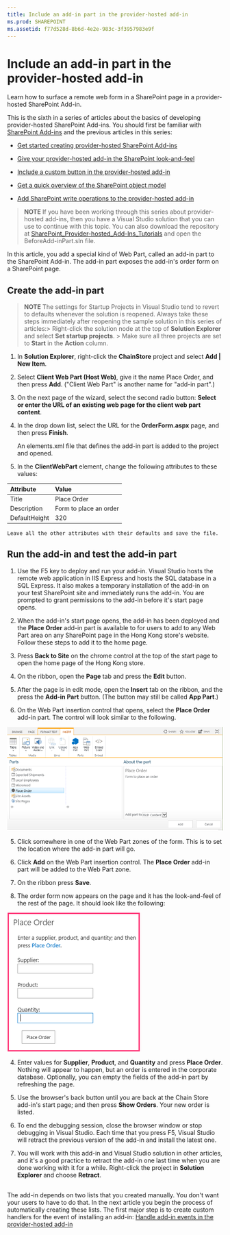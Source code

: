 ```yaml
---
title: Include an add-in part in the provider-hosted add-in
ms.prod: SHAREPOINT
ms.assetid: f77d528d-8b6d-4e2e-983c-3f3957983e9f
---
```



# Include an add-in part in the provider-hosted add-in
Learn how to surface a remote web form in a SharePoint page in a provider-hosted SharePoint Add-in.
 




This is the sixth in a series of articles about the basics of developing provider-hosted SharePoint Add-ins. You should first be familiar with  [SharePoint Add-ins](sharepoint-add-ins.md) and the previous articles in this series:
-  [Get started creating provider-hosted SharePoint Add-ins](get-started-creating-provider-hosted-sharepoint-add-ins.md)


-  [Give your provider-hosted add-in the SharePoint look-and-feel](give-your-provider-hosted-add-in-the-sharepoint-look-and-feel.md)


-  [Include a custom button in the provider-hosted add-in](include-a-custom-button-in-the-provider-hosted-add-in.md)


-  [Get a quick overview of the SharePoint object model](get-a-quick-overview-of-the-sharepoint-object-model.md)


-  [Add SharePoint write operations to the provider-hosted add-in](add-sharepoint-write-operations-to-the-provider-hosted-add-in.md)



> **NOTE**
> If you have been working through this series about provider-hosted add-ins, then you have a Visual Studio solution that you can use to continue with this topic. You can also download the repository at  [SharePoint_Provider-hosted_Add-Ins_Tutorials](https://github.com/OfficeDev/SharePoint_Provider-hosted_Add-ins_Tutorials) and open the BeforeAdd-inPart.sln file.




In this article, you add a special kind of Web Part, called an add-in part to the SharePoint Add-in. The add-in part exposes the add-in's order form on a SharePoint page.
## Create the add-in part






> **NOTE**
>  The settings for Startup Projects in Visual Studio tend to revert to defaults whenever the solution is reopened. Always take these steps immediately after reopening the sample solution in this series of articles:>  Right-click the solution node at the top of **Solution Explorer** and select **Set startup projects**. >  Make sure all three projects are set to **Start** in the **Action** column.





1. In **Solution Explorer**, right-click the **ChainStore** project and select **Add | New Item**.


2. Select **Client Web Part (Host Web)**, give it the name Place Order, and then press **Add**. ("Client Web Part" is another name for "add-in part".)


3. On the next page of the wizard, select the second radio button: **Select or enter the URL of an existing web page for the client web part content**.


4. In the drop down list, select the URL for the **OrderForm.aspx** page, and then press **Finish**.

    An elements.xml file that defines the add-in part is added to the project and opened.


5. In the **ClientWebPart** element, change the following attributes to these values:


|**Attribute**|**Value**|
|:-----|:-----|
|Title  <br/> |Place Order  <br/> |
|Description  <br/> |Form to place an order  <br/> |
|DefaultHeight  <br/> |320  <br/> |
 

    Leave all the other attributes with their defaults and save the file.



## Run the add-in and test the add-in part






1. Use the F5 key to deploy and run your add-in. Visual Studio hosts the remote web application in IIS Express and hosts the SQL database in a SQL Express. It also makes a temporary installation of the add-in on your test SharePoint site and immediately runs the add-in. You are prompted to grant permissions to the add-in before it's start page opens.


2. When the add-in's start page opens, the add-in has been deployed and the **Place Order** add-in part is available to for users to add to any Web Part area on any SharePoint page in the Hong Kong store's website. Follow these steps to add it to the home page.

1. Press **Back to Site** on the chrome control at the top of the start page to open the home page of the Hong Kong store.


2. On the ribbon, open the **Page** tab and press the **Edit** button.


3. After the page is in edit mode, open the **Insert** tab on the ribbon, and the press the **Add-in Part** button. (The button may still be called **App Part**.)


4. On the Web Part insertion control that opens, select the **Place Order** add-in part. The control will look similar to the following.

![SharePoint's Web Part insertion control. The part called "Place Order" is highlighted. Its name and description appears in a box at the right.](images/aae61f89-2e9e-4808-8b0c-2439dad7c701.PNG)





5. Click somewhere in one of the Web Part zones of the form. This is to set the location where the add-in part will go. 


6. Click **Add** on the Web Part insertion control. The **Place Order** add-in part will be added to the Web Part zone.


7. On the ribbon press **Save**.


3. The order form now appears on the page and it has the look-and-feel of the rest of the page. It should look like the following: 

![The Place Order add-in part on the page with text boxes for Product, Supplier, and Quantity. There is also a "Place Order" button.](images/beae2e3c-c1f4-4334-8ab8-0c42252cb2a2.PNG)





4. Enter values for **Supplier**, **Product**, and **Quantity** and press **Place Order**. Nothing will appear to happen, but an order is entered in the corporate database. Optionally, you can empty the fields of the add-in part by refreshing the page.


5. Use the browser's back button until you are back at the Chain Store add-in's start page; and then press **Show Orders**. Your new order is listed.


6. To end the debugging session, close the browser window or stop debugging in Visual Studio. Each time that you press F5, Visual Studio will retract the previous version of the add-in and install the latest one.


7. You will work with this add-in and Visual Studio solution in other articles, and it's a good practice to retract the add-in one last time when you are done working with it for a while. Right-click the project in **Solution Explorer** and choose **Retract**.



## 
<a name="Nextsteps"> </a>

 The add-in depends on two lists that you created manually. You don't want your users to have to do that. In the next article you begin the process of automatically creating these lists. The first major step is to create custom handlers for the event of installing an add-in: [Handle add-in events in the provider-hosted add-in](handle-add-in-events-in-the-provider-hosted-add-in.md)




